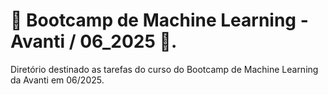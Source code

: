 # 🤖 Bootcamp de Machine Learning - Avanti / 06_2025 🤖.
Diretório destinado as tarefas do curso do Bootcamp de Machine Learning da Avanti em 06/2025.

